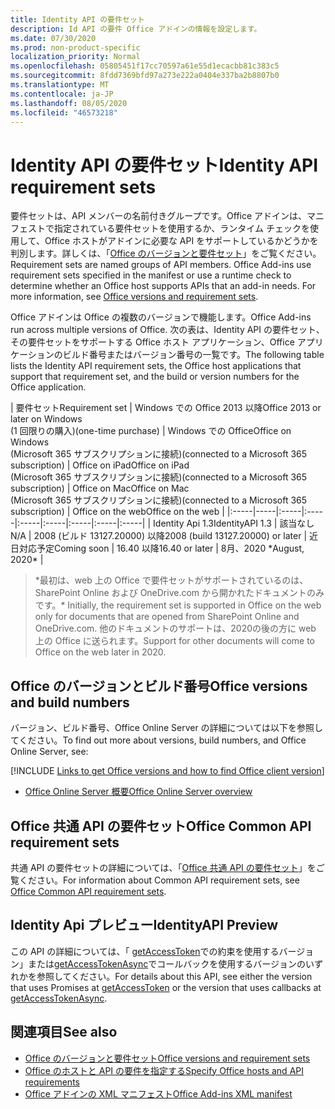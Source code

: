 ```yaml
---
title: Identity API の要件セット
description: Id API の要件 Office アドインの情報を設定します。
ms.date: 07/30/2020
ms.prod: non-product-specific
localization_priority: Normal
ms.openlocfilehash: 05805451f17cc70597a61e55d1ecacbb81c383c5
ms.sourcegitcommit: 8fdd7369bfd97a273e222a0404e337ba2b8807b0
ms.translationtype: MT
ms.contentlocale: ja-JP
ms.lasthandoff: 08/05/2020
ms.locfileid: "46573218"
---
```

# <a name="identity-api-requirement-sets"></a><span data-ttu-id="b54e1-103">Identity API の要件セット</span><span class="sxs-lookup"><span data-stu-id="b54e1-103">Identity API requirement sets</span></span>

<span data-ttu-id="b54e1-p101">要件セットは、API メンバーの名前付きグループです。Office アドインは、マニフェストで指定されている要件セットを使用するか、ランタイム チェックを使用して、Office ホストがアドインに必要な API をサポートしているかどうかを判別します。詳しくは、「[Office のバージョンと要件セット](../../develop/office-versions-and-requirement-sets.md)」をご覧ください。</span><span class="sxs-lookup"><span data-stu-id="b54e1-p101">Requirement sets are named groups of API members. Office Add-ins use requirement sets specified in the manifest or use a runtime check to determine whether an Office host supports APIs that an add-in needs. For more information, see [Office versions and requirement sets](../../develop/office-versions-and-requirement-sets.md).</span></span>

<span data-ttu-id="b54e1-107">Office アドインは Office の複数のバージョンで機能します。</span><span class="sxs-lookup"><span data-stu-id="b54e1-107">Office Add-ins run across multiple versions of Office.</span></span> <span data-ttu-id="b54e1-108">次の表は、Identity API の要件セット、その要件セットをサポートする Office ホスト アプリケーション、Office アプリケーションのビルド番号またはバージョン番号の一覧です。</span><span class="sxs-lookup"><span data-stu-id="b54e1-108">The following table lists the Identity API requirement sets, the Office host applications that support that requirement set, and the build or version numbers for the Office application.</span></span>

|  <span data-ttu-id="b54e1-109">要件セット</span><span class="sxs-lookup"><span data-stu-id="b54e1-109">Requirement set</span></span>  | <span data-ttu-id="b54e1-110">Windows での Office 2013 以降</span><span class="sxs-lookup"><span data-stu-id="b54e1-110">Office 2013 or later on Windows</span></span><br><span data-ttu-id="b54e1-111">(1 回限りの購入)</span><span class="sxs-lookup"><span data-stu-id="b54e1-111">(one-time purchase)</span></span> | <span data-ttu-id="b54e1-112">Windows での Office</span><span class="sxs-lookup"><span data-stu-id="b54e1-112">Office on Windows</span></span><br><span data-ttu-id="b54e1-113">(Microsoft 365 サブスクリプションに接続)</span><span class="sxs-lookup"><span data-stu-id="b54e1-113">(connected to a Microsoft 365 subscription)</span></span> |  <span data-ttu-id="b54e1-114">Office on iPad</span><span class="sxs-lookup"><span data-stu-id="b54e1-114">Office on iPad</span></span><br><span data-ttu-id="b54e1-115">(Microsoft 365 サブスクリプションに接続)</span><span class="sxs-lookup"><span data-stu-id="b54e1-115">(connected to a Microsoft 365 subscription)</span></span>  |  <span data-ttu-id="b54e1-116">Office on Mac</span><span class="sxs-lookup"><span data-stu-id="b54e1-116">Office on Mac</span></span><br><span data-ttu-id="b54e1-117">(Microsoft 365 サブスクリプションに接続)</span><span class="sxs-lookup"><span data-stu-id="b54e1-117">(connected to a Microsoft 365 subscription)</span></span>  | <span data-ttu-id="b54e1-118">Office on the web</span><span class="sxs-lookup"><span data-stu-id="b54e1-118">Office on the web</span></span>  |
|:-----|-----|:-----|:-----|:-----|:-----|:-----|:-----|:-----|
| <span data-ttu-id="b54e1-119">Identity Api 1.3</span><span class="sxs-lookup"><span data-stu-id="b54e1-119">IdentityAPI 1.3</span></span>  | <span data-ttu-id="b54e1-120">該当なし</span><span class="sxs-lookup"><span data-stu-id="b54e1-120">N/A</span></span> | <span data-ttu-id="b54e1-121">2008 (ビルド 13127.20000) 以降</span><span class="sxs-lookup"><span data-stu-id="b54e1-121">2008 (build 13127.20000) or later</span></span> | <span data-ttu-id="b54e1-122">近日対応予定</span><span class="sxs-lookup"><span data-stu-id="b54e1-122">Coming soon</span></span> | <span data-ttu-id="b54e1-123">16.40 以降</span><span class="sxs-lookup"><span data-stu-id="b54e1-123">16.40 or later</span></span> | <span data-ttu-id="b54e1-124">8月、2020 \*</span><span class="sxs-lookup"><span data-stu-id="b54e1-124">August, 2020\*</span></span> |

> <span data-ttu-id="b54e1-125">\*最初は、web 上の Office で要件セットがサポートされているのは、SharePoint Online および OneDrive.com から開かれたドキュメントのみです。</span><span class="sxs-lookup"><span data-stu-id="b54e1-125">\* Initially, the requirement set is supported in Office on the web only for documents that are opened from SharePoint Online and OneDrive.com.</span></span> <span data-ttu-id="b54e1-126">他のドキュメントのサポートは、2020の後の方に web 上の Office に送られます。</span><span class="sxs-lookup"><span data-stu-id="b54e1-126">Support for other documents will come to Office on the web later in 2020.</span></span>

## <a name="office-versions-and-build-numbers"></a><span data-ttu-id="b54e1-127">Office のバージョンとビルド番号</span><span class="sxs-lookup"><span data-stu-id="b54e1-127">Office versions and build numbers</span></span>

<span data-ttu-id="b54e1-128">バージョン、ビルド番号、Office Online Server の詳細については以下を参照してください。</span><span class="sxs-lookup"><span data-stu-id="b54e1-128">To find out more about versions, build numbers, and Office Online Server, see:</span></span>

[!INCLUDE [Links to get Office versions and how to find Office client version](../../includes/links-get-office-versions-builds.md)]
- [<span data-ttu-id="b54e1-129">Office Online Server 概要</span><span class="sxs-lookup"><span data-stu-id="b54e1-129">Office Online Server overview</span></span>](/officeonlineserver/office-online-server-overview)

## <a name="office-common-api-requirement-sets"></a><span data-ttu-id="b54e1-130">Office 共通 API の要件セット</span><span class="sxs-lookup"><span data-stu-id="b54e1-130">Office Common API requirement sets</span></span>

<span data-ttu-id="b54e1-131">共通 API の要件セットの詳細については、「[Office 共通 API の要件セット](office-add-in-requirement-sets.md)」をご覧ください。</span><span class="sxs-lookup"><span data-stu-id="b54e1-131">For information about Common API requirement sets, see [Office Common API requirement sets](office-add-in-requirement-sets.md).</span></span>

## <a name="identityapi-preview"></a><span data-ttu-id="b54e1-132">Identity Api プレビュー</span><span class="sxs-lookup"><span data-stu-id="b54e1-132">IdentityAPI Preview</span></span>

<span data-ttu-id="b54e1-133">この API の詳細については、「 [getAccessToken](/javascript/api/office-runtime/officeruntime.auth#getaccesstoken-options-)での約束を使用するバージョン」または[getAccessTokenAsync](/javascript/api/office/office.auth#getaccesstokenasync-options--callback-)でコールバックを使用するバージョンのいずれかを参照してください。</span><span class="sxs-lookup"><span data-stu-id="b54e1-133">For details about this API, see either the version that uses Promises at [getAccessToken](/javascript/api/office-runtime/officeruntime.auth#getaccesstoken-options-) or the version that uses callbacks at [getAccessTokenAsync](/javascript/api/office/office.auth#getaccesstokenasync-options--callback-).</span></span>

## <a name="see-also"></a><span data-ttu-id="b54e1-134">関連項目</span><span class="sxs-lookup"><span data-stu-id="b54e1-134">See also</span></span>

- [<span data-ttu-id="b54e1-135">Office のバージョンと要件セット</span><span class="sxs-lookup"><span data-stu-id="b54e1-135">Office versions and requirement sets</span></span>](../../develop/office-versions-and-requirement-sets.md)
- [<span data-ttu-id="b54e1-136">Office のホストと API の要件を指定する</span><span class="sxs-lookup"><span data-stu-id="b54e1-136">Specify Office hosts and API requirements</span></span>](../../develop/specify-office-hosts-and-api-requirements.md)
- [<span data-ttu-id="b54e1-137">Office アドインの XML マニフェスト</span><span class="sxs-lookup"><span data-stu-id="b54e1-137">Office Add-ins XML manifest</span></span>](../../develop/add-in-manifests.md)
